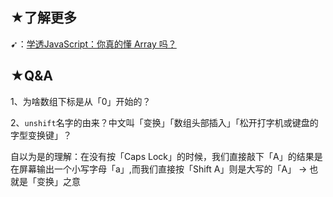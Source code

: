 ## ★了解更多

➹：[学透JavaScript：你真的懂 Array 吗？](https://juejin.cn/post/6844904047934373896)

## ★Q&A

1、为啥数组下标是从「0」开始的？

2、`unshift`名字的由来？中文叫「变换」「数组头部插入」「松开打字机或键盘的字型变换键」？

自以为是的理解：在没有按「Caps Lock」的时候，我们直接敲下「A」的结果是在屏幕输出一个小写字母「a」,而我们直接按「Shift A」则是大写的「A」 -> 也就是「变换」之意





